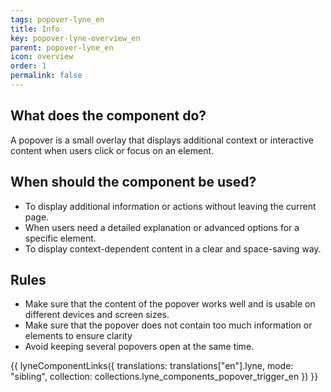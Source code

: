 ```yaml
---
tags: popover-lyne_en
title: Info
key: popover-lyne-overview_en
parent: popover-lyne_en
icon: overview
order: 1
permalink: false
---
```


## What does the component do?
A popover is a small overlay that displays additional context or interactive content when users click or focus on an element.

## When should the component be used?
* To display additional information or actions without leaving the current page.
* When users need a detailed explanation or advanced options for a specific element.
* To display context-dependent content in a clear and space-saving way.

## Rules
* Make sure that the content of the popover works well and is usable on different devices and screen sizes. 
* Make sure that the popover does not contain too much information or elements to ensure clarity
* Avoid keeping several popovers open at the same time.

{{ lyneComponentLinks({
  translations: translations["en"].lyne,
  mode: "sibling",
  collection: collections.lyne_components_popover_trigger_en
}) }}